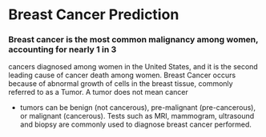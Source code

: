 # Breast Cancer Prediction
### Breast cancer is the most common malignancy among women, accounting for nearly 1 in 3
cancers diagnosed among women in the United States, and it is the second leading cause of
cancer death among women. Breast Cancer occurs because of abnormal growth of cells in
the breast tissue, commonly referred to as a Tumor. A tumor does not mean cancer
- tumors can be benign (not cancerous), pre-malignant (pre-cancerous), or malignant
(cancerous). Tests such as MRI, mammogram, ultrasound and biopsy are commonly used to
diagnose breast cancer performed.
